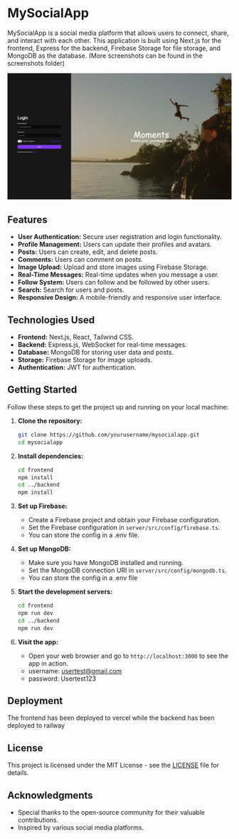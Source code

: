 # MySocialApp

MySocialApp is a social media platform that allows users to connect, share, and interact with each other. This application is built using Next.js for the frontend, Express for the backend, Firebase Storage for file storage, and MongoDB as the database. (More screenshots can be found in the screenshots folder)

![MySocialApp Screenshot](./screenshots/1.png)

## Features

- **User Authentication:** Secure user registration and login functionality.
- **Profile Management:** Users can update their profiles and avatars.
- **Posts:** Users can create, edit, and delete posts.
- **Comments:** Users can comment on posts.
- **Image Upload:** Upload and store images using Firebase Storage.
- **Real-Time Messages:** Real-time updates when you message a user.
- **Follow System:** Users can follow and be followed by other users.
- **Search:** Search for users and posts.
- **Responsive Design:** A mobile-friendly and responsive user interface.

## Technologies Used

- **Frontend:** Next.js, React, Tailwind CSS.
- **Backend:** Express.js, WebSocket for real-time messages.
- **Database:** MongoDB for storing user data and posts.
- **Storage:** Firebase Storage for image uploads.
- **Authentication:** JWT for authentication.

## Getting Started

Follow these steps to get the project up and running on your local machine:

1. **Clone the repository:**

    ```bash
    git clone https://github.com/yourusername/mysocialapp.git
    cd mysocialapp
    ```

2. **Install dependencies:**

    ```bash
    cd frontend
    npm install
    cd ../backend
    npm install
    ```

3. **Set up Firebase:**

    - Create a Firebase project and obtain your Firebase configuration.
    - Set the Firebase configuration in `server/src/config/firebase.ts`.
    - You can store the config in a .env file.

4. **Set up MongoDB:**

    - Make sure you have MongoDB installed and running.
    - Set the MongoDB connection URI in `server/src/config/mongodb.ts`.
    - You can store the config in a .env file

5. **Start the development servers:**

    ```bash
    cd frontend
    npm run dev
    cd ../backend
    npm run dev
    ```

6. **Visit the app:**

   - Open your web browser and go to `http://localhost:3000` to see the app in action.
   - username: usertest@gmail.com
   - password: Usertest123

## Deployment

The frontend has been deployed to vercel while the backend has been deployed to railway

## License

This project is licensed under the MIT License - see the [LICENSE](LICENSE) file for details.

## Acknowledgments

- Special thanks to the open-source community for their valuable contributions.
- Inspired by various social media platforms.
